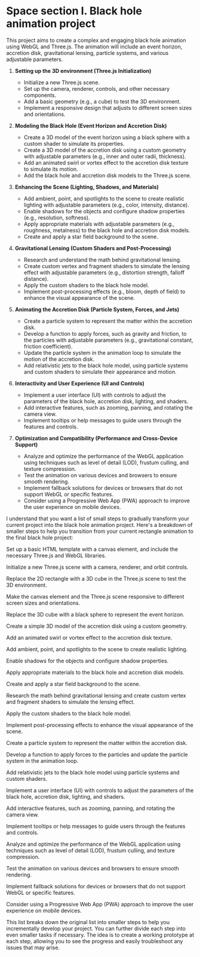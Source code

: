 # Space section I. Black hole animation project

This project aims to create a complex and engaging black hole animation using WebGL and Three.js. The animation will include an event horizon, accretion disk, gravitational lensing, particle systems, and various adjustable parameters.

1. **Setting up the 3D environment (Three.js Initialization)**
   - Initialize a new Three.js scene.
   - Set up the camera, renderer, controls, and other necessary components.
   - Add a basic geometry (e.g., a cube) to test the 3D environment.
   - Implement a responsive design that adjusts to different screen sizes and orientations.

2. **Modeling the Black Hole (Event Horizon and Accretion Disk)**
   - Create a 3D model of the event horizon using a black sphere with a custom shader to simulate its properties.
   - Create a 3D model of the accretion disk using a custom geometry with adjustable parameters (e.g., inner and outer radii, thickness).
   - Add an animated swirl or vortex effect to the accretion disk texture to simulate its motion.
   - Add the black hole and accretion disk models to the Three.js scene.

3. **Enhancing the Scene (Lighting, Shadows, and Materials)**
   - Add ambient, point, and spotlights to the scene to create realistic lighting with adjustable parameters (e.g., color, intensity, distance).
   - Enable shadows for the objects and configure shadow properties (e.g., resolution, softness).
   - Apply appropriate materials with adjustable parameters (e.g., roughness, metalness) to the black hole and accretion disk models.
   - Create and apply a star field background to the scene.

4. **Gravitational Lensing (Custom Shaders and Post-Processing)**
   - Research and understand the math behind gravitational lensing.
   - Create custom vertex and fragment shaders to simulate the lensing effect with adjustable parameters (e.g., distortion strength, falloff distance).
   - Apply the custom shaders to the black hole model.
   - Implement post-processing effects (e.g., bloom, depth of field) to enhance the visual appearance of the scene.

5. **Animating the Accretion Disk (Particle System, Forces, and Jets)**
   - Create a particle system to represent the matter within the accretion disk.
   - Develop a function to apply forces, such as gravity and friction, to the particles with adjustable parameters (e.g., gravitational constant, friction coefficient).
   - Update the particle system in the animation loop to simulate the motion of the accretion disk.
   - Add relativistic jets to the black hole model, using particle systems and custom shaders to simulate their appearance and motion.

6. **Interactivity and User Experience (UI and Controls)**
   - Implement a user interface (UI) with controls to adjust the parameters of the black hole, accretion disk, lighting, and shaders.
   - Add interactive features, such as zooming, panning, and rotating the camera view.
   - Implement tooltips or help messages to guide users through the features and controls.

7. **Optimization and Compatibility (Performance and Cross-Device Support)**
   - Analyze and optimize the performance of the WebGL application using techniques such as level of detail (LOD), frustum culling, and texture compression.
   - Test the animation on various devices and browsers to ensure smooth rendering.
   - Implement fallback solutions for devices or browsers that do not support WebGL or specific features.
   - Consider using a Progressive Web App (PWA) approach to improve the user experience on mobile devices.

I understand that you want a list of small steps to gradually transform your current project into the black hole animation project. Here's a breakdown of smaller steps to help you transition from your current rectangle animation to the final black hole project:

Set up a basic HTML template with a canvas element, and include the necessary Three.js and WebGL libraries.

Initialize a new Three.js scene with a camera, renderer, and orbit controls.

Replace the 2D rectangle with a 3D cube in the Three.js scene to test the 3D environment.

Make the canvas element and the Three.js scene responsive to different screen sizes and orientations.

Replace the 3D cube with a black sphere to represent the event horizon.

Create a simple 3D model of the accretion disk using a custom geometry.

Add an animated swirl or vortex effect to the accretion disk texture.

Add ambient, point, and spotlights to the scene to create realistic lighting.

Enable shadows for the objects and configure shadow properties.

Apply appropriate materials to the black hole and accretion disk models.

Create and apply a star field background to the scene.

Research the math behind gravitational lensing and create custom vertex and fragment shaders to simulate the lensing effect.

Apply the custom shaders to the black hole model.

Implement post-processing effects to enhance the visual appearance of the scene.

Create a particle system to represent the matter within the accretion disk.

Develop a function to apply forces to the particles and update the particle system in the animation loop.

Add relativistic jets to the black hole model using particle systems and custom shaders.

Implement a user interface (UI) with controls to adjust the parameters of the black hole, accretion disk, lighting, and shaders.

Add interactive features, such as zooming, panning, and rotating the camera view.

Implement tooltips or help messages to guide users through the features and controls.

Analyze and optimize the performance of the WebGL application using techniques such as level of detail (LOD), frustum culling, and texture compression.

Test the animation on various devices and browsers to ensure smooth rendering.

Implement fallback solutions for devices or browsers that do not support WebGL or specific features.

Consider using a Progressive Web App (PWA) approach to improve the user experience on mobile devices.

This list breaks down the original list into smaller steps to help you incrementally develop your project. You can further divide each step into even smaller tasks if necessary. The idea is to create a working prototype at each step, allowing you to see the progress and easily troubleshoot any issues that may arise.
